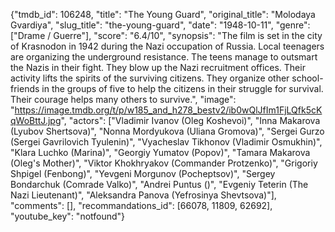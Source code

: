 {"tmdb_id": 106248, "title": "The Young Guard", "original_title": "Molodaya Gvardiya", "slug_title": "the-young-guard", "date": "1948-10-11", "genre": ["Drame / Guerre"], "score": "6.4/10", "synopsis": "The film is set in the city of Krasnodon in 1942 during the Nazi occupation of Russia. Local teenagers are organizing the underground resistance. The teens manage to outsmart the Nazis in their fight. They blow up the Nazi recruitment offices. Their activity lifts the spirits of the surviving citizens. They organize other school-friends in the groups of five to help the citizens in their struggle for survival. Their courage helps many others to survive.", "image": "https://image.tmdb.org/t/p/w185_and_h278_bestv2/ib0wQlJfIm1FjLQfk5cKqWoBttJ.jpg", "actors": ["Vladimir Ivanov (Oleg Koshevoi)", "Inna Makarova (Lyubov Shertsova)", "Nonna Mordyukova (Uliana Gromova)", "Sergei Gurzo (Sergei Gavrilovich Tyulenin)", "Vyacheslav Tikhonov (Vladimir Osmukhin)", "Klara Luchko (Marina)", "Georgiy Yumatov (Popov)", "Tamara Makarova (Oleg's Mother)", "Viktor Khokhryakov (Commander Protzenko)", "Grigoriy Shpigel (Fenbong)", "Yevgeni Morgunov (Pocheptsov)", "Sergey Bondarchuk (Comrade Valko)", "Andrei Puntus ()", "Evgeniy Teterin (The Nazi Lieutenant)", "Aleksandra Panova (Yefrosinya Shevtsova)"], "comments": [], "recommandations_id": [66078, 11809, 62692], "youtube_key": "notfound"}